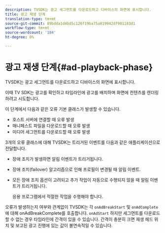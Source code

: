```yaml
---
description: TVSDK는 광고 세그먼트를 다운로드하고 디바이스의 화면에 표시합니다.
title: 광고 재생 단계
translation-type: tm+mt
source-git-commit: 89bdda1d4bd5c126f19ba75a819942df901183d1
workflow-type: tm+mt
source-wordcount: '184'
ht-degree: 0%

---
```



# 광고 재생 단계{#ad-playback-phase}

TVSDK는 광고 세그먼트를 다운로드하고 디바이스의 화면에 표시합니다.

이때 TV SDK는 광고를 확인하고 타임라인에 광고를 배치하며 화면에 컨텐츠를 렌더링하려고 시도합니다.

이 단계에서 다음과 같은 오류 기본 클래스가 발생할 수 있습니다.

* 호스트 서버에 연결할 때 오류 발생
* 매니페스트 파일을 다운로드할 때 오류 발생
* 미디어 세그먼트를 다운로드할 때 오류 발생

3개의 오류 클래스에 대해 TVSDK는 트리거된 이벤트를 다음과 같은 애플리케이션으로 전달합니다.

* 장애 조치가 발생하면 알림 이벤트가 트리거됩니다.
* 장애 조치(failover) 알고리즘으로 인해 프로필이 변경될 때 알림 이벤트.
* 모든 장애 조치 옵션이 고려되고 추가 작업이 자동으로 수행되지 않을 때 알림 이벤트가 트리거됩니다.

   응용 프로그램에서 적절한 작업을 수행해야 합니다.

오류가 발생하는지 여부와 관계없이 TVSDK는 각 `onAdBreakStart` 및 `onAdComplete`에 대해 onAdBreakComplete를 호출합니다. `onAdStart` 하지만 세그먼트를 다운로드할 수 없는 경우 타임라인에 간격이 있을 수 있습니다. 간격이 충분히 크면 재생 헤드 위치 및 보고된 광고 진행에 있는 값이 불연속적일 수 있습니다.
